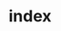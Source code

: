 ---
bgImage: ../images/uploads/tables2.jpg
caption: "A Space For Yemeni-American Men And Women, Young and Old to Come Together And Grow!"
head: "Yemeni American Resource Center"
section1: 
    card1:
      body: Communities thrive when people come together and      share their experiences
      head: "Enhancing The Community Experience"
    card2:
      body: "Everyone has something to offer. We provide the platform that enables all the pieces to fit together"
      head: "Active Community Building"
    card3:
      body: "We focus on all demographics represented in our community, but the youth are our future and main focus"
      head: "Tomorrow's Wins Begin Today!"
section2: 
    side:
      body: "We welcome people from all walks of life to contribute and share in their experiences. Our staff is comprised of an equally diverse set of individuals who voluntarily take the time to ensure our collective success"
      head: "The Sharpest Minds Are Here In Our Community"
    slantCard:
      body: "A young boy receives an award"
      head: "Recognition Enhances The Confidence of Our Young Talent"
      image: ../images/uploads/award1.jpg
    linkText: View All Events
section3: 
  linkText: View All Programs
  image: ../images/uploads/mothers_ws.jpg
  side: 
    body: "Events are announced and based on the requests we get from our community memebers. Some may repeat and others may not. With involvement, we can continue providing a rich set of diverse learning and growth events."
    head: "Empowering Events, Held Regularly!"
section4:
  head: Featured Contributors
  linkText: More About The Team
  caption: >
    YAR Center Would Be Impossible Without These People
  card1:
    member: Izzudin Ahmed
    title: Executive Director
    image: ../images/uploads/izz.jpg
  card2:
    member: Mokhtar Mohamed
    title: General Manager
    image: ../images/uploads/mokh1.jpg
  card3:
    member: Seena Almahan
    title: Program Specialist
    image: ../images/uploads/seena.jpg
  card4:
    member: Fatima Ali
    title: Administrative Assistant
    image: ../images/uploads/default-profile.png
title: index
---